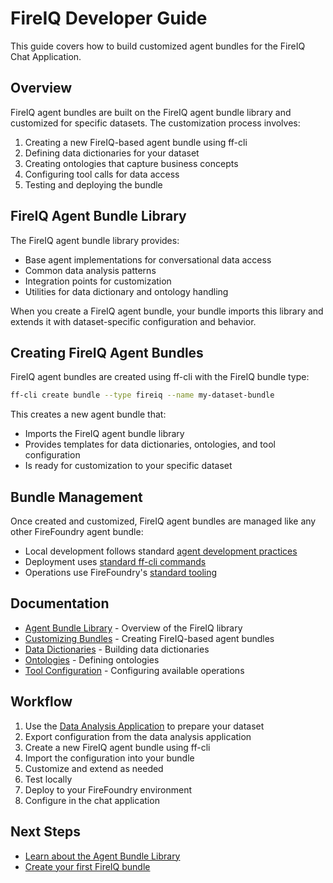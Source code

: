 # FireIQ Developer Guide

This guide covers how to build customized agent bundles for the FireIQ Chat Application.

## Overview

FireIQ agent bundles are built on the FireIQ agent bundle library and customized for specific datasets. The customization process involves:

1. Creating a new FireIQ-based agent bundle using ff-cli
2. Defining data dictionaries for your dataset
3. Creating ontologies that capture business concepts
4. Configuring tool calls for data access
5. Testing and deploying the bundle

## FireIQ Agent Bundle Library

The FireIQ agent bundle library provides:
- Base agent implementations for conversational data access
- Common data analysis patterns
- Integration points for customization
- Utilities for data dictionary and ontology handling

When you create a FireIQ agent bundle, your bundle imports this library and extends it with dataset-specific configuration and behavior.

## Creating FireIQ Agent Bundles

FireIQ agent bundles are created using ff-cli with the FireIQ bundle type:

```bash
ff-cli create bundle --type fireiq --name my-dataset-bundle
```

This creates a new agent bundle that:
- Imports the FireIQ agent bundle library
- Provides templates for data dictionaries, ontologies, and tool configuration
- Is ready for customization to your specific dataset

## Bundle Management

Once created and customized, FireIQ agent bundles are managed like any other FireFoundry agent bundle:

- Local development follows standard [agent development practices](../../firefoundry/local-development/agent-development.md)
- Deployment uses [standard ff-cli commands](../../firefoundry/local-development/updating-agent-bundles.md)
- Operations use FireFoundry's [standard tooling](../../firefoundry/platform/operations.md)

## Documentation

- [Agent Bundle Library](./agent-bundle-library.md) - Overview of the FireIQ library
- [Customizing Bundles](./customizing-bundles.md) - Creating FireIQ-based agent bundles
- [Data Dictionaries](./data-dictionaries.md) - Building data dictionaries
- [Ontologies](./ontologies.md) - Defining ontologies
- [Tool Configuration](./tool-configuration.md) - Configuring available operations

## Workflow

1. Use the [Data Analysis Application](../data-analysis-application/README.md) to prepare your dataset
2. Export configuration from the data analysis application
3. Create a new FireIQ agent bundle using ff-cli
4. Import the configuration into your bundle
5. Customize and extend as needed
6. Test locally
7. Deploy to your FireFoundry environment
8. Configure in the chat application

## Next Steps

- [Learn about the Agent Bundle Library](./agent-bundle-library.md)
- [Create your first FireIQ bundle](./customizing-bundles.md)

